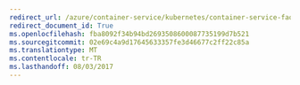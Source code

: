 ```yaml
---
redirect_url: /azure/container-service/kubernetes/container-service-faq
redirect_document_id: True
ms.openlocfilehash: fba8092f34b94bd2693508600087735199d7b521
ms.sourcegitcommit: 02e69c4a9d17645633357fe3d46677c2ff22c85a
ms.translationtype: MT
ms.contentlocale: tr-TR
ms.lasthandoff: 08/03/2017
---
```

